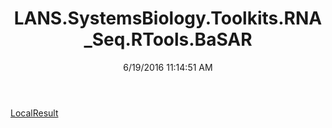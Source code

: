 ﻿---
title: LANS.SystemsBiology.Toolkits.RNA_Seq.RTools.BaSAR
date: 6/19/2016 11:14:51 AM
---

[LocalResult](T-LANS.SystemsBiology.Toolkits.RNA_Seq.RTools.BaSAR.LocalResult.html)
